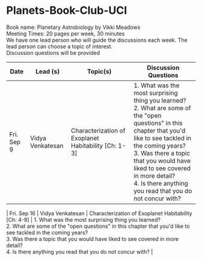# Planets-Book-Club-UCI
Book name: Planetary Astrobiology by Vikki Meadows 
<br/> Meeting Times: 20 pages per week, 30 minutes
<br/> We have one lead person who will guide the discussions each week. The lead person can choose a topic of interest.
<br/> Discussion questions will be provided

Date             | Lead (s)     |  Topic(s)        |    Discussion Questions       | 
| ---------------  | ---------------- | ---------------- |---------------- |
|   Fri. Sep 9   |  Vidya Venkatesan   |  Characterization of Exoplanet Habitability  [Ch: 1-3]        |   1. What was the most surprising thing you learned? <br/> 2. What are some of the "open questions" in this chapter that you'd like to see tackled in the coming years? <br/> 3. Was there a topic that you would have liked to see covered in more detail? <br/> 4. Is there anything you read that you do not concur with?         |  

|   Fri. Sep 16   |  Vidya Venkatesan   |  Characterization of Exoplanet Habitability  [Ch: 4-9]        |   1. What was the most surprising thing you learned? <br/> 2. What are some of the "open questions" in this chapter that you'd like to see tackled in the coming years? <br/> 3. Was there a topic that you would have liked to see covered in more detail? <br/> 4. Is there anything you read that you do not concur with?         |  
